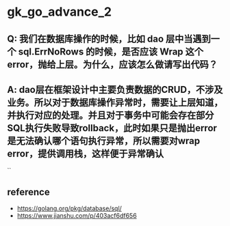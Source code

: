 # gk_go_advance_2
## Q: 我们在数据库操作的时候，比如 dao 层中当遇到一个 sql.ErrNoRows 的时候，是否应该 Wrap 这个 error，抛给上层。为什么，应该怎么做请写出代码？

## A: dao层在框架设计中主要负责数据的CRUD，不涉及业务。所以对于数据库操作异常时，需要让上层知道，并执行对应的处理。并且对于事务中可能会存在部分SQL执行失败导致rollback，此时如果只是抛出error是无法确认哪个语句执行异常，所以需要对wrap error，提供调用栈，这样便于异常确认
``

## reference
* https://golang.org/pkg/database/sql/
* https://www.jianshu.com/p/403acf6df656
